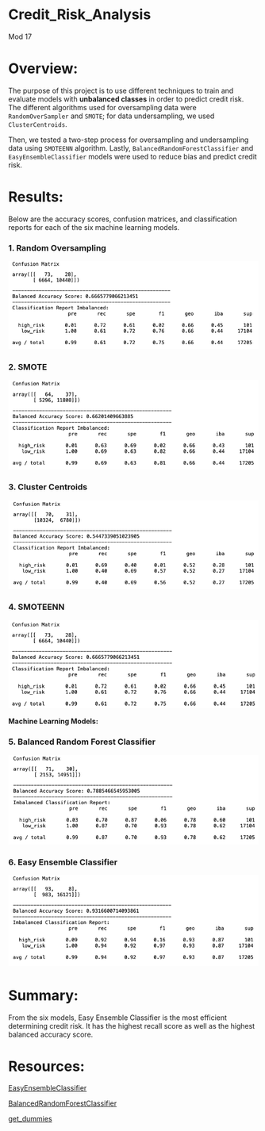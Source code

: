 # Credit_Risk_Analysis
Mod 17

# Overview: 
The purpose of this project is to use different techniques to train and evaluate models with **unbalanced classes** in order to predict credit risk. The different algorithms used for oversampling data were `RandomOverSampler` and `SMOTE`; for data undersampling, we used `ClusterCentroids`.

Then, we tested a two-step process for oversampling and undersampling data using `SMOTEENN` algorithm. Lastly, `BalancedRandomForestClassifier` and `EasyEnsembleClassifier` models were used to reduce bias and predict credit risk.

# Results: 
Below are the accuracy scores, confusion matrices, and classification reports for each of the six machine learning models.

### 1. Random Oversampling
![](/Images/1_randomOver.png)

### 2. SMOTE
![](/Images/2_SMOTE.png)

### 3. Cluster Centroids
![](/Images/3_ClusterCentroids.png)

### 4. SMOTEENN
![](/Images/4_SMOTEENN.png)

**Machine Learning Models:**

### 5. Balanced Random Forest Classifier
![](/Images/5_BalancedRandomForest.png)

### 6. Easy Ensemble Classifier
![](/Images/6_EasyEnsemble.png)

# Summary:
From the six models, Easy Ensemble Classifier is the most efficient determining credit risk. It has the highest recall score as well as the highest balanced accuracy score. 

# Resources:
[EasyEnsembleClassifier](https://imbalanced-learn.org/stable/references/generated/imblearn.ensemble.EasyEnsembleClassifier.html)

[BalancedRandomForestClassifier](https://imbalanced-learn.org/stable/references/generated/imblearn.ensemble.BalancedRandomForestClassifier.html)

[get_dummies](https://pandas.pydata.org/docs/reference/api/pandas.get_dummies.html)

